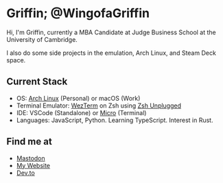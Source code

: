 # Griffin; @WingofaGriffin
Hi, I'm Griffin, currently a MBA Candidate at Judge Business School at the University of Cambridge.

I also do some side projects in the emulation, Arch Linux, and Steam Deck space.

## Current Stack
- OS: [Arch Linux](https://archlinux.org/) (Personal) or macOS (Work)
- Terminal Emulator: [WezTerm](https://github.com/wez/wezterm) on Zsh using [Zsh Unplugged](https://github.com/mattmc3/zsh_unplugged)
- IDE: VSCode (Standalone) or [Micro](https://github.com/zyedidia/micro) (Terminal)
- Languages: JavaScript, Python. Learning TypeScript. Interest in Rust.

## Find me at
- <a rel="me" href="https://mas.to/@griffin">Mastodon</a>
- [My Website](https://griffin.run)
- [Dev.to](https://dev.to/wingofagriffin)
